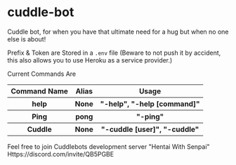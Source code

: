 # cuddle-bot
Cuddle bot, for when you have that ultimate need for a hug but when no one else is about!  <br />

Prefix & Token are Stored in a `.env` file (Beware to not push it by accident, this also allows you to use Heroku as a service provider.)

Current Commands Are<br>

<table style="width:100%">
	<tr>
		<th>Command Name</th>
		<th>Alias</th>
		<th>Usage</th>
	</tr>
	<tr>
		<th>help</th>
		<th>None</th>
		<th>"-help", "-help [command]"</th>
	</tr>
	<tr>
		<th>Ping</th>
		<th>pong</th>
		<th>"-ping"</th>
	</tr>
	<tr>
		<th>Cuddle</th>
		<th>None</th>
		<th>"-cuddle [user]", "-cuddle"</th>
	</tr>
</table>

Feel free to join Cuddlebots development server "Hentai With Senpai" <br />
Https://discord.com/invite/QB5PGBE
